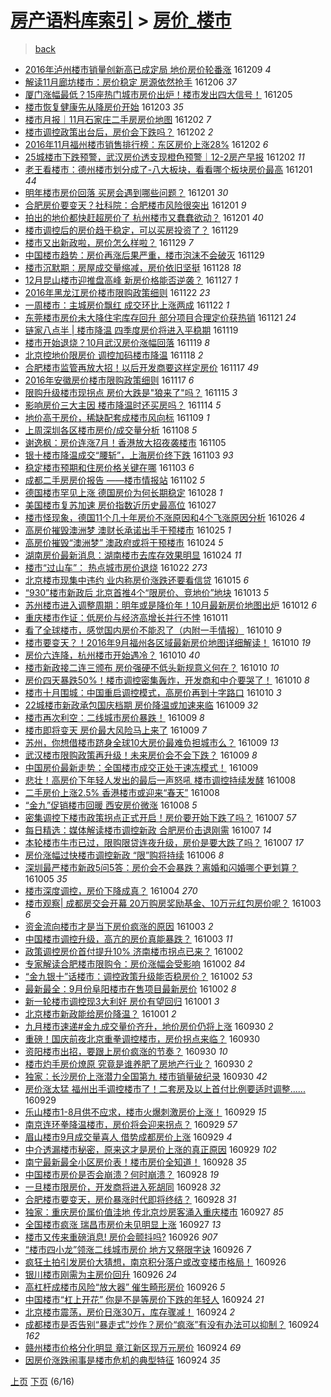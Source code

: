 [房产语料库索引](../../README.md)  > [房价_楼市](房价_楼市.md)
====
> [back](../README.md)

- [2016年泸州楼市销量创新高已成定局 地价房价轮番涨](http://jkwz.applinzi.com/ittc/6909559779881387012.html#2016%E5%B9%B4%E6%B3%B8%E5%B7%9E%E6%A5%BC%E5%B8%82%E9%94%80%E9%87%8F%E5%88%9B%E6%96%B0%E9%AB%98%E5%B7%B2%E6%88%90%E5%AE%9A%E5%B1%80+%E5%9C%B0%E4%BB%B7%E6%88%BF%E4%BB%B7%E8%BD%AE%E7%95%AA%E6%B6%A8) 161209 *4* 
- [解读11月廊坊楼市：房价稳定 房源依然抢手](http://jkwz.applinzi.com/ittc/6908462999303357444.html#%E8%A7%A3%E8%AF%BB11%E6%9C%88%E5%BB%8A%E5%9D%8A%E6%A5%BC%E5%B8%82%EF%BC%9A%E6%88%BF%E4%BB%B7%E7%A8%B3%E5%AE%9A+%E6%88%BF%E6%BA%90%E4%BE%9D%E7%84%B6%E6%8A%A2%E6%89%8B) 161206 *37* 
- [厦门涨幅最低？15座热门城市房价出炉！楼市发出四大信号！](http://jkwz.applinzi.com/ittc/6908062254846444549.html#%E5%8E%A6%E9%97%A8%E6%B6%A8%E5%B9%85%E6%9C%80%E4%BD%8E%EF%BC%9F15%E5%BA%A7%E7%83%AD%E9%97%A8%E5%9F%8E%E5%B8%82%E6%88%BF%E4%BB%B7%E5%87%BA%E7%82%89%EF%BC%81%E6%A5%BC%E5%B8%82%E5%8F%91%E5%87%BA%E5%9B%9B%E5%A4%A7%E4%BF%A1%E5%8F%B7%EF%BC%81) 161205  
- [楼市恢复健康先从降房价开始](http://jkwz.applinzi.com/ittc/6907384370733515781.html#%E6%A5%BC%E5%B8%82%E6%81%A2%E5%A4%8D%E5%81%A5%E5%BA%B7%E5%85%88%E4%BB%8E%E9%99%8D%E6%88%BF%E4%BB%B7%E5%BC%80%E5%A7%8B) 161203 *35* 
- [楼市月报｜11月石家庄二手房房价地图](http://jkwz.applinzi.com/ittc/6907083277860340740.html#%E6%A5%BC%E5%B8%82%E6%9C%88%E6%8A%A5%EF%BD%9C11%E6%9C%88%E7%9F%B3%E5%AE%B6%E5%BA%84%E4%BA%8C%E6%89%8B%E6%88%BF%E6%88%BF%E4%BB%B7%E5%9C%B0%E5%9B%BE) 161202 *7* 
- [楼市调控政策出台后，房价会下跌吗？](http://jkwz.applinzi.com/ittc/6907031462313722884.html#%E6%A5%BC%E5%B8%82%E8%B0%83%E6%8E%A7%E6%94%BF%E7%AD%96%E5%87%BA%E5%8F%B0%E5%90%8E%EF%BC%8C%E6%88%BF%E4%BB%B7%E4%BC%9A%E4%B8%8B%E8%B7%8C%E5%90%97%EF%BC%9F) 161202 *2* 
- [2016年11月福州楼市销售排行榜：东区房价上涨28%](http://jkwz.applinzi.com/ittc/6906975471907898372.html#2016%E5%B9%B411%E6%9C%88%E7%A6%8F%E5%B7%9E%E6%A5%BC%E5%B8%82%E9%94%80%E5%94%AE%E6%8E%92%E8%A1%8C%E6%A6%9C%EF%BC%9A%E4%B8%9C%E5%8C%BA%E6%88%BF%E4%BB%B7%E4%B8%8A%E6%B6%A828%25) 161202 *6* 
- [25城楼市下跌预警，武汉房价透支现橙色预警｜12-2房产早报](http://jkwz.applinzi.com/ittc/6906952028906849284.html#25%E5%9F%8E%E6%A5%BC%E5%B8%82%E4%B8%8B%E8%B7%8C%E9%A2%84%E8%AD%A6%EF%BC%8C%E6%AD%A6%E6%B1%89%E6%88%BF%E4%BB%B7%E9%80%8F%E6%94%AF%E7%8E%B0%E6%A9%99%E8%89%B2%E9%A2%84%E8%AD%A6%EF%BD%9C12-2%E6%88%BF%E4%BA%A7%E6%97%A9%E6%8A%A5) 161202 *11* 
- [老王看楼市：德州楼市划分成了-八大板块，看看哪个板块房价最高](http://jkwz.applinzi.com/ittc/6906779424334021637.html#%E8%80%81%E7%8E%8B%E7%9C%8B%E6%A5%BC%E5%B8%82%EF%BC%9A%E5%BE%B7%E5%B7%9E%E6%A5%BC%E5%B8%82%E5%88%92%E5%88%86%E6%88%90%E4%BA%86-%E5%85%AB%E5%A4%A7%E6%9D%BF%E5%9D%97%EF%BC%8C%E7%9C%8B%E7%9C%8B%E5%93%AA%E4%B8%AA%E6%9D%BF%E5%9D%97%E6%88%BF%E4%BB%B7%E6%9C%80%E9%AB%98) 161201 *44* 
- [明年楼市房价回落 买房会遇到哪些问题？](http://jkwz.applinzi.com/ittc/6906706117156930565.html#%E6%98%8E%E5%B9%B4%E6%A5%BC%E5%B8%82%E6%88%BF%E4%BB%B7%E5%9B%9E%E8%90%BD+%E4%B9%B0%E6%88%BF%E4%BC%9A%E9%81%87%E5%88%B0%E5%93%AA%E4%BA%9B%E9%97%AE%E9%A2%98%EF%BC%9F) 161201 *30* 
- [合肥房价要变天？社科院：合肥楼市风险很突出](http://jkwz.applinzi.com/ittc/6906617406935270404.html#%E5%90%88%E8%82%A5%E6%88%BF%E4%BB%B7%E8%A6%81%E5%8F%98%E5%A4%A9%EF%BC%9F%E7%A4%BE%E7%A7%91%E9%99%A2%EF%BC%9A%E5%90%88%E8%82%A5%E6%A5%BC%E5%B8%82%E9%A3%8E%E9%99%A9%E5%BE%88%E7%AA%81%E5%87%BA) 161201 *9* 
- [拍出的地价都快赶超房价了 杭州楼市又蠢蠢欲动？](http://jkwz.applinzi.com/ittc/6906578087260455940.html#%E6%8B%8D%E5%87%BA%E7%9A%84%E5%9C%B0%E4%BB%B7%E9%83%BD%E5%BF%AB%E8%B5%B6%E8%B6%85%E6%88%BF%E4%BB%B7%E4%BA%86+%E6%9D%AD%E5%B7%9E%E6%A5%BC%E5%B8%82%E5%8F%88%E8%A0%A2%E8%A0%A2%E6%AC%B2%E5%8A%A8%EF%BC%9F) 161201 *40* 
- [楼市调控后的房价趋于稳定，可以买房投资了？](http://jkwz.applinzi.com/ittc/6906038248542831620.html#%E6%A5%BC%E5%B8%82%E8%B0%83%E6%8E%A7%E5%90%8E%E7%9A%84%E6%88%BF%E4%BB%B7%E8%B6%8B%E4%BA%8E%E7%A8%B3%E5%AE%9A%EF%BC%8C%E5%8F%AF%E4%BB%A5%E4%B9%B0%E6%88%BF%E6%8A%95%E8%B5%84%E4%BA%86%EF%BC%9F) 161129  
- [楼市又出新政啦，房价怎么样啦？](http://jkwz.applinzi.com/ittc/6905978403139617796.html#%E6%A5%BC%E5%B8%82%E5%8F%88%E5%87%BA%E6%96%B0%E6%94%BF%E5%95%A6%EF%BC%8C%E6%88%BF%E4%BB%B7%E6%80%8E%E4%B9%88%E6%A0%B7%E5%95%A6%EF%BC%9F) 161129 *7* 
- [中国楼市趋势：房价再涨后果严重，楼市泡沫不会破灭](http://jkwz.applinzi.com/ittc/6905843589837227013.html#%E4%B8%AD%E5%9B%BD%E6%A5%BC%E5%B8%82%E8%B6%8B%E5%8A%BF%EF%BC%9A%E6%88%BF%E4%BB%B7%E5%86%8D%E6%B6%A8%E5%90%8E%E6%9E%9C%E4%B8%A5%E9%87%8D%EF%BC%8C%E6%A5%BC%E5%B8%82%E6%B3%A1%E6%B2%AB%E4%B8%8D%E4%BC%9A%E7%A0%B4%E7%81%AD) 161129  
- [楼市沉默期：房屋成交量缩减，房价依旧坚挺](http://jkwz.applinzi.com/ittc/6905459016745878532.html#%E6%A5%BC%E5%B8%82%E6%B2%89%E9%BB%98%E6%9C%9F%EF%BC%9A%E6%88%BF%E5%B1%8B%E6%88%90%E4%BA%A4%E9%87%8F%E7%BC%A9%E5%87%8F%EF%BC%8C%E6%88%BF%E4%BB%B7%E4%BE%9D%E6%97%A7%E5%9D%9A%E6%8C%BA) 161128 *18* 
- [12月昆山楼市迎推盘高峰 新房价格能否逆袭？](http://jkwz.applinzi.com/ittc/6905287232742491140.html#12%E6%9C%88%E6%98%86%E5%B1%B1%E6%A5%BC%E5%B8%82%E8%BF%8E%E6%8E%A8%E7%9B%98%E9%AB%98%E5%B3%B0+%E6%96%B0%E6%88%BF%E4%BB%B7%E6%A0%BC%E8%83%BD%E5%90%A6%E9%80%86%E8%A2%AD%EF%BC%9F) 161127 *1* 
- [2016年黑龙江房价楼市限购政策细则](http://jkwz.applinzi.com/ittc/6903271389846307845.html#2016%E5%B9%B4%E9%BB%91%E9%BE%99%E6%B1%9F%E6%88%BF%E4%BB%B7%E6%A5%BC%E5%B8%82%E9%99%90%E8%B4%AD%E6%94%BF%E7%AD%96%E7%BB%86%E5%88%99) 161122 *23* 
- [一周楼市：主城房价飘红 成交环比上涨两成](http://jkwz.applinzi.com/ittc/6903264975140684805.html#%E4%B8%80%E5%91%A8%E6%A5%BC%E5%B8%82%EF%BC%9A%E4%B8%BB%E5%9F%8E%E6%88%BF%E4%BB%B7%E9%A3%98%E7%BA%A2+%E6%88%90%E4%BA%A4%E7%8E%AF%E6%AF%94%E4%B8%8A%E6%B6%A8%E4%B8%A4%E6%88%90) 161122 *1* 
- [东莞楼市房价未大降住宅库存回升 部分项目合理定价获热销](http://jkwz.applinzi.com/ittc/6902973420681036805.html#%E4%B8%9C%E8%8E%9E%E6%A5%BC%E5%B8%82%E6%88%BF%E4%BB%B7%E6%9C%AA%E5%A4%A7%E9%99%8D%E4%BD%8F%E5%AE%85%E5%BA%93%E5%AD%98%E5%9B%9E%E5%8D%87+%E9%83%A8%E5%88%86%E9%A1%B9%E7%9B%AE%E5%90%88%E7%90%86%E5%AE%9A%E4%BB%B7%E8%8E%B7%E7%83%AD%E9%94%80) 161121 *24* 
- [链家八点半 | 楼市降温 四季度房价将进入平稳期](http://jkwz.applinzi.com/ittc/6902148165251105797.html#%E9%93%BE%E5%AE%B6%E5%85%AB%E7%82%B9%E5%8D%8A+%7C+%E6%A5%BC%E5%B8%82%E9%99%8D%E6%B8%A9+%E5%9B%9B%E5%AD%A3%E5%BA%A6%E6%88%BF%E4%BB%B7%E5%B0%86%E8%BF%9B%E5%85%A5%E5%B9%B3%E7%A8%B3%E6%9C%9F) 161119  
- [楼市开始退烧？10月武汉房价涨幅回落](http://jkwz.applinzi.com/ittc/6902127770099778564.html#%E6%A5%BC%E5%B8%82%E5%BC%80%E5%A7%8B%E9%80%80%E7%83%A7%EF%BC%9F10%E6%9C%88%E6%AD%A6%E6%B1%89%E6%88%BF%E4%BB%B7%E6%B6%A8%E5%B9%85%E5%9B%9E%E8%90%BD) 161119 *8* 
- [北京控地价限房价 调控加码楼市降温](http://jkwz.applinzi.com/ittc/6901766479669625861.html#%E5%8C%97%E4%BA%AC%E6%8E%A7%E5%9C%B0%E4%BB%B7%E9%99%90%E6%88%BF%E4%BB%B7+%E8%B0%83%E6%8E%A7%E5%8A%A0%E7%A0%81%E6%A5%BC%E5%B8%82%E9%99%8D%E6%B8%A9) 161118 *2* 
- [合肥楼市监管再放大招！以后开发商要这样定房价](http://jkwz.applinzi.com/ittc/6901456602489422852.html#%E5%90%88%E8%82%A5%E6%A5%BC%E5%B8%82%E7%9B%91%E7%AE%A1%E5%86%8D%E6%94%BE%E5%A4%A7%E6%8B%9B%EF%BC%81%E4%BB%A5%E5%90%8E%E5%BC%80%E5%8F%91%E5%95%86%E8%A6%81%E8%BF%99%E6%A0%B7%E5%AE%9A%E6%88%BF%E4%BB%B7) 161117 *49* 
- [2016年安徽房价楼市限购政策细则](http://jkwz.applinzi.com/ittc/6901395016127087620.html#2016%E5%B9%B4%E5%AE%89%E5%BE%BD%E6%88%BF%E4%BB%B7%E6%A5%BC%E5%B8%82%E9%99%90%E8%B4%AD%E6%94%BF%E7%AD%96%E7%BB%86%E5%88%99) 161117 *6* 
- [限购升级楼市现拐点 房价大跌是&quot;狼来了&quot;吗？](http://jkwz.applinzi.com/ittc/6900697750152152068.html#%E9%99%90%E8%B4%AD%E5%8D%87%E7%BA%A7%E6%A5%BC%E5%B8%82%E7%8E%B0%E6%8B%90%E7%82%B9+%E6%88%BF%E4%BB%B7%E5%A4%A7%E8%B7%8C%E6%98%AF%26quot%3B%E7%8B%BC%E6%9D%A5%E4%BA%86%26quot%3B%E5%90%97%EF%BC%9F) 161115 *3* 
- [影响房价三大主因  楼市降温时还买房吗？](http://jkwz.applinzi.com/ittc/6900399274595976196.html#%E5%BD%B1%E5%93%8D%E6%88%BF%E4%BB%B7%E4%B8%89%E5%A4%A7%E4%B8%BB%E5%9B%A0++%E6%A5%BC%E5%B8%82%E9%99%8D%E6%B8%A9%E6%97%B6%E8%BF%98%E4%B9%B0%E6%88%BF%E5%90%97%EF%BC%9F) 161114 *5* 
- [地价高于房价，稀缺配套成楼市风向标](http://jkwz.applinzi.com/ittc/6898537476628415493.html#%E5%9C%B0%E4%BB%B7%E9%AB%98%E4%BA%8E%E6%88%BF%E4%BB%B7%EF%BC%8C%E7%A8%80%E7%BC%BA%E9%85%8D%E5%A5%97%E6%88%90%E6%A5%BC%E5%B8%82%E9%A3%8E%E5%90%91%E6%A0%87) 161109 *1* 
- [上周深圳各区楼市房价/成交量分析](http://jkwz.applinzi.com/ittc/6898139843371992068.html#%E4%B8%8A%E5%91%A8%E6%B7%B1%E5%9C%B3%E5%90%84%E5%8C%BA%E6%A5%BC%E5%B8%82%E6%88%BF%E4%BB%B7%2F%E6%88%90%E4%BA%A4%E9%87%8F%E5%88%86%E6%9E%90) 161108 *5* 
- [谢逸枫：房价连涨7月！香港放大招夜袭楼市](http://jkwz.applinzi.com/ittc/6896890653828449284.html#%E8%B0%A2%E9%80%B8%E6%9E%AB%EF%BC%9A%E6%88%BF%E4%BB%B7%E8%BF%9E%E6%B6%A87%E6%9C%88%EF%BC%81%E9%A6%99%E6%B8%AF%E6%94%BE%E5%A4%A7%E6%8B%9B%E5%A4%9C%E8%A2%AD%E6%A5%BC%E5%B8%82) 161105  
- [银十楼市降温成交“腰斩”，上海房价终下跌](http://jkwz.applinzi.com/ittc/6896291385598018565.html#%E9%93%B6%E5%8D%81%E6%A5%BC%E5%B8%82%E9%99%8D%E6%B8%A9%E6%88%90%E4%BA%A4%E2%80%9C%E8%85%B0%E6%96%A9%E2%80%9D%EF%BC%8C%E4%B8%8A%E6%B5%B7%E6%88%BF%E4%BB%B7%E7%BB%88%E4%B8%8B%E8%B7%8C) 161103 *93* 
- [稳定楼市预期和住房价格关键在哪](http://jkwz.applinzi.com/ittc/6896216793130992644.html#%E7%A8%B3%E5%AE%9A%E6%A5%BC%E5%B8%82%E9%A2%84%E6%9C%9F%E5%92%8C%E4%BD%8F%E6%88%BF%E4%BB%B7%E6%A0%BC%E5%85%B3%E9%94%AE%E5%9C%A8%E5%93%AA) 161103 *6* 
- [成都二手房房价报告 ——楼市情报站](http://jkwz.applinzi.com/ittc/6896039858052531205.html#%E6%88%90%E9%83%BD%E4%BA%8C%E6%89%8B%E6%88%BF%E6%88%BF%E4%BB%B7%E6%8A%A5%E5%91%8A+%E2%80%94%E2%80%94%E6%A5%BC%E5%B8%82%E6%83%85%E6%8A%A5%E7%AB%99) 161102 *5* 
- [德国楼市罕见上涨 德国房价为何长期稳定](http://jkwz.applinzi.com/ittc/6893985869861487620.html#%E5%BE%B7%E5%9B%BD%E6%A5%BC%E5%B8%82%E7%BD%95%E8%A7%81%E4%B8%8A%E6%B6%A8+%E5%BE%B7%E5%9B%BD%E6%88%BF%E4%BB%B7%E4%B8%BA%E4%BD%95%E9%95%BF%E6%9C%9F%E7%A8%B3%E5%AE%9A) 161028 *1* 
- [美国楼市复苏加速 房价指数近历史最高位](http://jkwz.applinzi.com/ittc/6893401622847161349.html#%E7%BE%8E%E5%9B%BD%E6%A5%BC%E5%B8%82%E5%A4%8D%E8%8B%8F%E5%8A%A0%E9%80%9F+%E6%88%BF%E4%BB%B7%E6%8C%87%E6%95%B0%E8%BF%91%E5%8E%86%E5%8F%B2%E6%9C%80%E9%AB%98%E4%BD%8D) 161027  
- [楼市怪现象，德国11个几十年房价不涨原因和4个飞涨原因分析](http://jkwz.applinzi.com/ittc/6893315044309206021.html#%E6%A5%BC%E5%B8%82%E6%80%AA%E7%8E%B0%E8%B1%A1%EF%BC%8C%E5%BE%B7%E5%9B%BD11%E4%B8%AA%E5%87%A0%E5%8D%81%E5%B9%B4%E6%88%BF%E4%BB%B7%E4%B8%8D%E6%B6%A8%E5%8E%9F%E5%9B%A0%E5%92%8C4%E4%B8%AA%E9%A3%9E%E6%B6%A8%E5%8E%9F%E5%9B%A0%E5%88%86%E6%9E%90) 161026 *4* 
- [高房价摧毁澳洲梦 澳财长承诺出手干预楼市](http://jkwz.applinzi.com/ittc/6892842424602199045.html#%E9%AB%98%E6%88%BF%E4%BB%B7%E6%91%A7%E6%AF%81%E6%BE%B3%E6%B4%B2%E6%A2%A6+%E6%BE%B3%E8%B4%A2%E9%95%BF%E6%89%BF%E8%AF%BA%E5%87%BA%E6%89%8B%E5%B9%B2%E9%A2%84%E6%A5%BC%E5%B8%82) 161025 *1* 
- [高房价摧毁“澳洲梦” 澳政府或将干预楼市](http://jkwz.applinzi.com/ittc/6892565796382835716.html#%E9%AB%98%E6%88%BF%E4%BB%B7%E6%91%A7%E6%AF%81%E2%80%9C%E6%BE%B3%E6%B4%B2%E6%A2%A6%E2%80%9D+%E6%BE%B3%E6%94%BF%E5%BA%9C%E6%88%96%E5%B0%86%E5%B9%B2%E9%A2%84%E6%A5%BC%E5%B8%82) 161024 *5* 
- [湖南房价最新消息：湖南楼市去库存效果明显](http://jkwz.applinzi.com/ittc/6892513457554850820.html#%E6%B9%96%E5%8D%97%E6%88%BF%E4%BB%B7%E6%9C%80%E6%96%B0%E6%B6%88%E6%81%AF%EF%BC%9A%E6%B9%96%E5%8D%97%E6%A5%BC%E5%B8%82%E5%8E%BB%E5%BA%93%E5%AD%98%E6%95%88%E6%9E%9C%E6%98%8E%E6%98%BE) 161024 *11* 
- [楼市“过山车”： 热点城市房价退烧](http://jkwz.applinzi.com/ittc/6891801443136177157.html#%E6%A5%BC%E5%B8%82%E2%80%9C%E8%BF%87%E5%B1%B1%E8%BD%A6%E2%80%9D%EF%BC%9A+%E7%83%AD%E7%82%B9%E5%9F%8E%E5%B8%82%E6%88%BF%E4%BB%B7%E9%80%80%E7%83%A7) 161022 *273* 
- [北京楼市现集中违约 业内称房价涨跌还要看信贷](http://jkwz.applinzi.com/ittc/6889006554463863812.html#%E5%8C%97%E4%BA%AC%E6%A5%BC%E5%B8%82%E7%8E%B0%E9%9B%86%E4%B8%AD%E8%BF%9D%E7%BA%A6+%E4%B8%9A%E5%86%85%E7%A7%B0%E6%88%BF%E4%BB%B7%E6%B6%A8%E8%B7%8C%E8%BF%98%E8%A6%81%E7%9C%8B%E4%BF%A1%E8%B4%B7) 161015 *6* 
- [“930”楼市新政后 北京首推4个“限房价、竞地价”地块](http://jkwz.applinzi.com/ittc/6888561186009777156.html#%E2%80%9C930%E2%80%9D%E6%A5%BC%E5%B8%82%E6%96%B0%E6%94%BF%E5%90%8E+%E5%8C%97%E4%BA%AC%E9%A6%96%E6%8E%A84%E4%B8%AA%E2%80%9C%E9%99%90%E6%88%BF%E4%BB%B7%E3%80%81%E7%AB%9E%E5%9C%B0%E4%BB%B7%E2%80%9D%E5%9C%B0%E5%9D%97) 161013 *5* 
- [苏州楼市进入调整周期：明年或是降价年！10月最新房价地图出炉](http://jkwz.applinzi.com/ittc/6888049696236372996.html#%E8%8B%8F%E5%B7%9E%E6%A5%BC%E5%B8%82%E8%BF%9B%E5%85%A5%E8%B0%83%E6%95%B4%E5%91%A8%E6%9C%9F%EF%BC%9A%E6%98%8E%E5%B9%B4%E6%88%96%E6%98%AF%E9%99%8D%E4%BB%B7%E5%B9%B4%EF%BC%8110%E6%9C%88%E6%9C%80%E6%96%B0%E6%88%BF%E4%BB%B7%E5%9C%B0%E5%9B%BE%E5%87%BA%E7%82%89) 161012 *6* 
- [重庆楼市作证：低房价与经济高增长并行不悖](http://jkwz.applinzi.com/ittc/6887761662110598149.html#%E9%87%8D%E5%BA%86%E6%A5%BC%E5%B8%82%E4%BD%9C%E8%AF%81%EF%BC%9A%E4%BD%8E%E6%88%BF%E4%BB%B7%E4%B8%8E%E7%BB%8F%E6%B5%8E%E9%AB%98%E5%A2%9E%E9%95%BF%E5%B9%B6%E8%A1%8C%E4%B8%8D%E6%82%96) 161011  
- [看了全球楼市，感觉国内房价不能忍了（内附一手情报）](http://jkwz.applinzi.com/ittc/6887476587615749125.html#%E7%9C%8B%E4%BA%86%E5%85%A8%E7%90%83%E6%A5%BC%E5%B8%82%EF%BC%8C%E6%84%9F%E8%A7%89%E5%9B%BD%E5%86%85%E6%88%BF%E4%BB%B7%E4%B8%8D%E8%83%BD%E5%BF%8D%E4%BA%86%EF%BC%88%E5%86%85%E9%99%84%E4%B8%80%E6%89%8B%E6%83%85%E6%8A%A5%EF%BC%89) 161010 *9* 
- [楼市要变天？！2016年9月福州各区域最新房价地图详细解读！](http://jkwz.applinzi.com/ittc/6887440639750308868.html#%E6%A5%BC%E5%B8%82%E8%A6%81%E5%8F%98%E5%A4%A9%EF%BC%9F%EF%BC%812016%E5%B9%B49%E6%9C%88%E7%A6%8F%E5%B7%9E%E5%90%84%E5%8C%BA%E5%9F%9F%E6%9C%80%E6%96%B0%E6%88%BF%E4%BB%B7%E5%9C%B0%E5%9B%BE%E8%AF%A6%E7%BB%86%E8%A7%A3%E8%AF%BB%EF%BC%81) 161010 *19* 
- [房价六连降，杭州楼市开始遇冷？](http://jkwz.applinzi.com/ittc/6887412036903896069.html#%E6%88%BF%E4%BB%B7%E5%85%AD%E8%BF%9E%E9%99%8D%EF%BC%8C%E6%9D%AD%E5%B7%9E%E6%A5%BC%E5%B8%82%E5%BC%80%E5%A7%8B%E9%81%87%E5%86%B7%EF%BC%9F) 161010 *40* 
- [楼市新政接二连三颁布 房价强硬不低头新规意义何在？](http://jkwz.applinzi.com/ittc/6887358429420585989.html#%E6%A5%BC%E5%B8%82%E6%96%B0%E6%94%BF%E6%8E%A5%E4%BA%8C%E8%BF%9E%E4%B8%89%E9%A2%81%E5%B8%83+%E6%88%BF%E4%BB%B7%E5%BC%BA%E7%A1%AC%E4%B8%8D%E4%BD%8E%E5%A4%B4%E6%96%B0%E8%A7%84%E6%84%8F%E4%B9%89%E4%BD%95%E5%9C%A8%EF%BC%9F) 161010 *10* 
- [房价四天暴跌50%！楼市调控密集轰炸，开发商和中介要哭了！](http://jkwz.applinzi.com/ittc/6887302911486329860.html#%E6%88%BF%E4%BB%B7%E5%9B%9B%E5%A4%A9%E6%9A%B4%E8%B7%8C50%25%EF%BC%81%E6%A5%BC%E5%B8%82%E8%B0%83%E6%8E%A7%E5%AF%86%E9%9B%86%E8%BD%B0%E7%82%B8%EF%BC%8C%E5%BC%80%E5%8F%91%E5%95%86%E5%92%8C%E4%B8%AD%E4%BB%8B%E8%A6%81%E5%93%AD%E4%BA%86%EF%BC%81) 161010 *8* 
- [楼市十月围城：中国重启调控模式，高房价再到十字路口](http://jkwz.applinzi.com/ittc/6887267377317676036.html#%E6%A5%BC%E5%B8%82%E5%8D%81%E6%9C%88%E5%9B%B4%E5%9F%8E%EF%BC%9A%E4%B8%AD%E5%9B%BD%E9%87%8D%E5%90%AF%E8%B0%83%E6%8E%A7%E6%A8%A1%E5%BC%8F%EF%BC%8C%E9%AB%98%E6%88%BF%E4%BB%B7%E5%86%8D%E5%88%B0%E5%8D%81%E5%AD%97%E8%B7%AF%E5%8F%A3) 161010 *3* 
- [22城楼市新政承包国庆档期 房价降温或加速来临](http://jkwz.applinzi.com/ittc/6887082321118757893.html#22%E5%9F%8E%E6%A5%BC%E5%B8%82%E6%96%B0%E6%94%BF%E6%89%BF%E5%8C%85%E5%9B%BD%E5%BA%86%E6%A1%A3%E6%9C%9F+%E6%88%BF%E4%BB%B7%E9%99%8D%E6%B8%A9%E6%88%96%E5%8A%A0%E9%80%9F%E6%9D%A5%E4%B8%B4) 161009 *32* 
- [楼市再次利空：二线城市房价暴跌！](http://jkwz.applinzi.com/ittc/6887028245907637253.html#%E6%A5%BC%E5%B8%82%E5%86%8D%E6%AC%A1%E5%88%A9%E7%A9%BA%EF%BC%9A%E4%BA%8C%E7%BA%BF%E5%9F%8E%E5%B8%82%E6%88%BF%E4%BB%B7%E6%9A%B4%E8%B7%8C%EF%BC%81) 161009 *8* 
- [楼市即将变天  房价最大风险马上来了](http://jkwz.applinzi.com/ittc/6886958765663847429.html#%E6%A5%BC%E5%B8%82%E5%8D%B3%E5%B0%86%E5%8F%98%E5%A4%A9++%E6%88%BF%E4%BB%B7%E6%9C%80%E5%A4%A7%E9%A3%8E%E9%99%A9%E9%A9%AC%E4%B8%8A%E6%9D%A5%E4%BA%86) 161009 *7* 
- [苏州，你想借楼市跻身全球10大房价最难负担城市么？](http://jkwz.applinzi.com/ittc/6886563667239240708.html#%E8%8B%8F%E5%B7%9E%EF%BC%8C%E4%BD%A0%E6%83%B3%E5%80%9F%E6%A5%BC%E5%B8%82%E8%B7%BB%E8%BA%AB%E5%85%A8%E7%90%8310%E5%A4%A7%E6%88%BF%E4%BB%B7%E6%9C%80%E9%9A%BE%E8%B4%9F%E6%8B%85%E5%9F%8E%E5%B8%82%E4%B9%88%EF%BC%9F) 161009 *13* 
- [武汉楼市限购政策再升级！未来房价会不会下跌？](http://jkwz.applinzi.com/ittc/6886895900835709956.html#%E6%AD%A6%E6%B1%89%E6%A5%BC%E5%B8%82%E9%99%90%E8%B4%AD%E6%94%BF%E7%AD%96%E5%86%8D%E5%8D%87%E7%BA%A7%EF%BC%81%E6%9C%AA%E6%9D%A5%E6%88%BF%E4%BB%B7%E4%BC%9A%E4%B8%8D%E4%BC%9A%E4%B8%8B%E8%B7%8C%EF%BC%9F) 161009 *8* 
- [中国房价最新走势：全国楼市成交正处于速冻模式！](http://jkwz.applinzi.com/ittc/6886776656194176005.html#%E4%B8%AD%E5%9B%BD%E6%88%BF%E4%BB%B7%E6%9C%80%E6%96%B0%E8%B5%B0%E5%8A%BF%EF%BC%9A%E5%85%A8%E5%9B%BD%E6%A5%BC%E5%B8%82%E6%88%90%E4%BA%A4%E6%AD%A3%E5%A4%84%E4%BA%8E%E9%80%9F%E5%86%BB%E6%A8%A1%E5%BC%8F%EF%BC%81) 161009  
- [悲壮！高房价下年轻人发出的最后一声怒吼 楼市调控持续发酵](http://jkwz.applinzi.com/ittc/6886695925061256197.html#%E6%82%B2%E5%A3%AE%EF%BC%81%E9%AB%98%E6%88%BF%E4%BB%B7%E4%B8%8B%E5%B9%B4%E8%BD%BB%E4%BA%BA%E5%8F%91%E5%87%BA%E7%9A%84%E6%9C%80%E5%90%8E%E4%B8%80%E5%A3%B0%E6%80%92%E5%90%BC+%E6%A5%BC%E5%B8%82%E8%B0%83%E6%8E%A7%E6%8C%81%E7%BB%AD%E5%8F%91%E9%85%B5) 161008  
- [二手房价上涨2.5% 香港楼市或迎来“春天”](http://jkwz.applinzi.com/ittc/6886617158427083780.html#%E4%BA%8C%E6%89%8B%E6%88%BF%E4%BB%B7%E4%B8%8A%E6%B6%A82.5%25+%E9%A6%99%E6%B8%AF%E6%A5%BC%E5%B8%82%E6%88%96%E8%BF%8E%E6%9D%A5%E2%80%9C%E6%98%A5%E5%A4%A9%E2%80%9D) 161008  
- [“金九”促销楼市回暖 西安房价微涨](http://jkwz.applinzi.com/ittc/6886505253498782725.html#%E2%80%9C%E9%87%91%E4%B9%9D%E2%80%9D%E4%BF%83%E9%94%80%E6%A5%BC%E5%B8%82%E5%9B%9E%E6%9A%96+%E8%A5%BF%E5%AE%89%E6%88%BF%E4%BB%B7%E5%BE%AE%E6%B6%A8) 161008 *5* 
- [密集调控下楼市政策拐点正式开启！房价要开始下跌了吗？](http://jkwz.applinzi.com/ittc/6886279233562739717.html#%E5%AF%86%E9%9B%86%E8%B0%83%E6%8E%A7%E4%B8%8B%E6%A5%BC%E5%B8%82%E6%94%BF%E7%AD%96%E6%8B%90%E7%82%B9%E6%AD%A3%E5%BC%8F%E5%BC%80%E5%90%AF%EF%BC%81%E6%88%BF%E4%BB%B7%E8%A6%81%E5%BC%80%E5%A7%8B%E4%B8%8B%E8%B7%8C%E4%BA%86%E5%90%97%EF%BC%9F) 161007 *57* 
- [每日精选：媒体解读楼市调控新政 合肥房价击退刚需](http://jkwz.applinzi.com/ittc/6886188644259333125.html#%E6%AF%8F%E6%97%A5%E7%B2%BE%E9%80%89%EF%BC%9A%E5%AA%92%E4%BD%93%E8%A7%A3%E8%AF%BB%E6%A5%BC%E5%B8%82%E8%B0%83%E6%8E%A7%E6%96%B0%E6%94%BF+%E5%90%88%E8%82%A5%E6%88%BF%E4%BB%B7%E5%87%BB%E9%80%80%E5%88%9A%E9%9C%80) 161007 *14* 
- [本轮楼市牛市已过，限购限贷连夜升级，房价是要大跌了吗？](http://jkwz.applinzi.com/ittc/6886187392951649284.html#%E6%9C%AC%E8%BD%AE%E6%A5%BC%E5%B8%82%E7%89%9B%E5%B8%82%E5%B7%B2%E8%BF%87%EF%BC%8C%E9%99%90%E8%B4%AD%E9%99%90%E8%B4%B7%E8%BF%9E%E5%A4%9C%E5%8D%87%E7%BA%A7%EF%BC%8C%E6%88%BF%E4%BB%B7%E6%98%AF%E8%A6%81%E5%A4%A7%E8%B7%8C%E4%BA%86%E5%90%97%EF%BC%9F) 161007 *17* 
- [房价涨幅过快楼市调控新政     “限”购将持续](http://jkwz.applinzi.com/ittc/6885937777979425796.html#%E6%88%BF%E4%BB%B7%E6%B6%A8%E5%B9%85%E8%BF%87%E5%BF%AB%E6%A5%BC%E5%B8%82%E8%B0%83%E6%8E%A7%E6%96%B0%E6%94%BF+++++%E2%80%9C%E9%99%90%E2%80%9D%E8%B4%AD%E5%B0%86%E6%8C%81%E7%BB%AD) 161006 *8* 
- [深圳最严楼市新政5问5答：房价会不会暴跌？离婚和闪婚哪个更划算？](http://jkwz.applinzi.com/ittc/6885614686640276485.html#%E6%B7%B1%E5%9C%B3%E6%9C%80%E4%B8%A5%E6%A5%BC%E5%B8%82%E6%96%B0%E6%94%BF5%E9%97%AE5%E7%AD%94%EF%BC%9A%E6%88%BF%E4%BB%B7%E4%BC%9A%E4%B8%8D%E4%BC%9A%E6%9A%B4%E8%B7%8C%EF%BC%9F%E7%A6%BB%E5%A9%9A%E5%92%8C%E9%97%AA%E5%A9%9A%E5%93%AA%E4%B8%AA%E6%9B%B4%E5%88%92%E7%AE%97%EF%BC%9F) 161005 *35* 
- [楼市深度调控，房价下降成真？](http://jkwz.applinzi.com/ittc/6885084765027304452.html#%E6%A5%BC%E5%B8%82%E6%B7%B1%E5%BA%A6%E8%B0%83%E6%8E%A7%EF%BC%8C%E6%88%BF%E4%BB%B7%E4%B8%8B%E9%99%8D%E6%88%90%E7%9C%9F%EF%BC%9F) 161004 *270* 
- [楼市观察| 成都房交会开幕 20万购房奖励基金、10万元红包房价呢？](http://jkwz.applinzi.com/ittc/6884868285996205061.html#%E6%A5%BC%E5%B8%82%E8%A7%82%E5%AF%9F%7C+%E6%88%90%E9%83%BD%E6%88%BF%E4%BA%A4%E4%BC%9A%E5%BC%80%E5%B9%95+20%E4%B8%87%E8%B4%AD%E6%88%BF%E5%A5%96%E5%8A%B1%E5%9F%BA%E9%87%91%E3%80%8110%E4%B8%87%E5%85%83%E7%BA%A2%E5%8C%85%E6%88%BF%E4%BB%B7%E5%91%A2%EF%BC%9F) 161003 *6* 
- [资金流向楼市才是当下房价疯涨的原因](http://jkwz.applinzi.com/ittc/6884715629457703940.html#%E8%B5%84%E9%87%91%E6%B5%81%E5%90%91%E6%A5%BC%E5%B8%82%E6%89%8D%E6%98%AF%E5%BD%93%E4%B8%8B%E6%88%BF%E4%BB%B7%E7%96%AF%E6%B6%A8%E7%9A%84%E5%8E%9F%E5%9B%A0) 161003 *2* 
- [中国楼市调控升级，高亢的房价真能暴跌？](http://jkwz.applinzi.com/ittc/6884685331466552324.html#%E4%B8%AD%E5%9B%BD%E6%A5%BC%E5%B8%82%E8%B0%83%E6%8E%A7%E5%8D%87%E7%BA%A7%EF%BC%8C%E9%AB%98%E4%BA%A2%E7%9A%84%E6%88%BF%E4%BB%B7%E7%9C%9F%E8%83%BD%E6%9A%B4%E8%B7%8C%EF%BC%9F) 161003 *11* 
- [政策调控房价首付提升10% 济南楼市拐点已来？](http://jkwz.applinzi.com/ittc/6884541618081760261.html#%E6%94%BF%E7%AD%96%E8%B0%83%E6%8E%A7%E6%88%BF%E4%BB%B7%E9%A6%96%E4%BB%98%E6%8F%90%E5%8D%8710%25+%E6%B5%8E%E5%8D%97%E6%A5%BC%E5%B8%82%E6%8B%90%E7%82%B9%E5%B7%B2%E6%9D%A5%EF%BC%9F) 161002  
- [专家解读合肥楼市限购令：房价涨幅会受影响](http://jkwz.applinzi.com/ittc/6884530468027892740.html#%E4%B8%93%E5%AE%B6%E8%A7%A3%E8%AF%BB%E5%90%88%E8%82%A5%E6%A5%BC%E5%B8%82%E9%99%90%E8%B4%AD%E4%BB%A4%EF%BC%9A%E6%88%BF%E4%BB%B7%E6%B6%A8%E5%B9%85%E4%BC%9A%E5%8F%97%E5%BD%B1%E5%93%8D) 161002 *84* 
- [“金九银十”话楼市：调控政策升级能否稳房价？](http://jkwz.applinzi.com/ittc/6884374017225524228.html#%E2%80%9C%E9%87%91%E4%B9%9D%E9%93%B6%E5%8D%81%E2%80%9D%E8%AF%9D%E6%A5%BC%E5%B8%82%EF%BC%9A%E8%B0%83%E6%8E%A7%E6%94%BF%E7%AD%96%E5%8D%87%E7%BA%A7%E8%83%BD%E5%90%A6%E7%A8%B3%E6%88%BF%E4%BB%B7%EF%BC%9F) 161002 *53* 
- [最新最全：9月份阜阳楼市在售项目最新房价](http://jkwz.applinzi.com/ittc/6884335920991437829.html#%E6%9C%80%E6%96%B0%E6%9C%80%E5%85%A8%EF%BC%9A9%E6%9C%88%E4%BB%BD%E9%98%9C%E9%98%B3%E6%A5%BC%E5%B8%82%E5%9C%A8%E5%94%AE%E9%A1%B9%E7%9B%AE%E6%9C%80%E6%96%B0%E6%88%BF%E4%BB%B7) 161002 *8* 
- [新一轮楼市调控现3大利好 房价有望回归](http://jkwz.applinzi.com/ittc/6884042142304961541.html#%E6%96%B0%E4%B8%80%E8%BD%AE%E6%A5%BC%E5%B8%82%E8%B0%83%E6%8E%A7%E7%8E%B03%E5%A4%A7%E5%88%A9%E5%A5%BD+%E6%88%BF%E4%BB%B7%E6%9C%89%E6%9C%9B%E5%9B%9E%E5%BD%92) 161001 *3* 
- [北京楼市新政能给房价降温？](http://jkwz.applinzi.com/ittc/6883974693689754628.html#%E5%8C%97%E4%BA%AC%E6%A5%BC%E5%B8%82%E6%96%B0%E6%94%BF%E8%83%BD%E7%BB%99%E6%88%BF%E4%BB%B7%E9%99%8D%E6%B8%A9%EF%BC%9F) 161001 *2* 
- [九月楼市速递#金九成交量价齐升，地价房价仍将上涨](http://jkwz.applinzi.com/ittc/6883777909629649924.html#%E4%B9%9D%E6%9C%88%E6%A5%BC%E5%B8%82%E9%80%9F%E9%80%92%23%E9%87%91%E4%B9%9D%E6%88%90%E4%BA%A4%E9%87%8F%E4%BB%B7%E9%BD%90%E5%8D%87%EF%BC%8C%E5%9C%B0%E4%BB%B7%E6%88%BF%E4%BB%B7%E4%BB%8D%E5%B0%86%E4%B8%8A%E6%B6%A8) 160930 *2* 
- [重磅！国庆前夜北京重拳调控楼市，房价拐点来临？](http://jkwz.applinzi.com/ittc/6883765676489049092.html#%E9%87%8D%E7%A3%85%EF%BC%81%E5%9B%BD%E5%BA%86%E5%89%8D%E5%A4%9C%E5%8C%97%E4%BA%AC%E9%87%8D%E6%8B%B3%E8%B0%83%E6%8E%A7%E6%A5%BC%E5%B8%82%EF%BC%8C%E6%88%BF%E4%BB%B7%E6%8B%90%E7%82%B9%E6%9D%A5%E4%B8%B4%EF%BC%9F) 160930  
- [资阳楼市出招，要跟上房价疯涨的节奏？](http://jkwz.applinzi.com/ittc/6883713497057199108.html#%E8%B5%84%E9%98%B3%E6%A5%BC%E5%B8%82%E5%87%BA%E6%8B%9B%EF%BC%8C%E8%A6%81%E8%B7%9F%E4%B8%8A%E6%88%BF%E4%BB%B7%E7%96%AF%E6%B6%A8%E7%9A%84%E8%8A%82%E5%A5%8F%EF%BC%9F) 160930 *10* 
- [楼市灼手房价燎原 究竟是谁养肥了房地产行业？](http://jkwz.applinzi.com/ittc/6883686136295195653.html#%E6%A5%BC%E5%B8%82%E7%81%BC%E6%89%8B%E6%88%BF%E4%BB%B7%E7%87%8E%E5%8E%9F+%E7%A9%B6%E7%AB%9F%E6%98%AF%E8%B0%81%E5%85%BB%E8%82%A5%E4%BA%86%E6%88%BF%E5%9C%B0%E4%BA%A7%E8%A1%8C%E4%B8%9A%EF%BC%9F) 160930 *2* 
- [独家：长沙房价上涨潜力全国第九 楼市销量破纪录](http://jkwz.applinzi.com/ittc/6883616793565856773.html#%E7%8B%AC%E5%AE%B6%EF%BC%9A%E9%95%BF%E6%B2%99%E6%88%BF%E4%BB%B7%E4%B8%8A%E6%B6%A8%E6%BD%9C%E5%8A%9B%E5%85%A8%E5%9B%BD%E7%AC%AC%E4%B9%9D+%E6%A5%BC%E5%B8%82%E9%94%80%E9%87%8F%E7%A0%B4%E7%BA%AA%E5%BD%95) 160930 *42* 
- [房价涨太猛 福州出手调控楼市了！二套房及以上首付比例要适时调整......](http://jkwz.applinzi.com/ittc/6883322965600502789.html#%E6%88%BF%E4%BB%B7%E6%B6%A8%E5%A4%AA%E7%8C%9B+%E7%A6%8F%E5%B7%9E%E5%87%BA%E6%89%8B%E8%B0%83%E6%8E%A7%E6%A5%BC%E5%B8%82%E4%BA%86%EF%BC%81%E4%BA%8C%E5%A5%97%E6%88%BF%E5%8F%8A%E4%BB%A5%E4%B8%8A%E9%A6%96%E4%BB%98%E6%AF%94%E4%BE%8B%E8%A6%81%E9%80%82%E6%97%B6%E8%B0%83%E6%95%B4......) 160929  
- [乐山楼市1-8月供不应求，楼市火爆刺激房价上涨！](http://jkwz.applinzi.com/ittc/6883319010669626372.html#%E4%B9%90%E5%B1%B1%E6%A5%BC%E5%B8%821-8%E6%9C%88%E4%BE%9B%E4%B8%8D%E5%BA%94%E6%B1%82%EF%BC%8C%E6%A5%BC%E5%B8%82%E7%81%AB%E7%88%86%E5%88%BA%E6%BF%80%E6%88%BF%E4%BB%B7%E4%B8%8A%E6%B6%A8%EF%BC%81) 160929 *15* 
- [南京连环拳降温楼市，房价将会迎来拐点？](http://jkwz.applinzi.com/ittc/6883235255250584581.html#%E5%8D%97%E4%BA%AC%E8%BF%9E%E7%8E%AF%E6%8B%B3%E9%99%8D%E6%B8%A9%E6%A5%BC%E5%B8%82%EF%BC%8C%E6%88%BF%E4%BB%B7%E5%B0%86%E4%BC%9A%E8%BF%8E%E6%9D%A5%E6%8B%90%E7%82%B9%EF%BC%9F) 160929 *57* 
- [眉山楼市9月成交量喜人 借势成都房价上涨](http://jkwz.applinzi.com/ittc/6883222732614927365.html#%E7%9C%89%E5%B1%B1%E6%A5%BC%E5%B8%829%E6%9C%88%E6%88%90%E4%BA%A4%E9%87%8F%E5%96%9C%E4%BA%BA+%E5%80%9F%E5%8A%BF%E6%88%90%E9%83%BD%E6%88%BF%E4%BB%B7%E4%B8%8A%E6%B6%A8) 160929 *4* 
- [中介透漏楼市秘密，原来这才是房价上涨的真正原因](http://jkwz.applinzi.com/ittc/6883218744242865157.html#%E4%B8%AD%E4%BB%8B%E9%80%8F%E6%BC%8F%E6%A5%BC%E5%B8%82%E7%A7%98%E5%AF%86%EF%BC%8C%E5%8E%9F%E6%9D%A5%E8%BF%99%E6%89%8D%E6%98%AF%E6%88%BF%E4%BB%B7%E4%B8%8A%E6%B6%A8%E7%9A%84%E7%9C%9F%E6%AD%A3%E5%8E%9F%E5%9B%A0) 160929 *102* 
- [南宁最新最全小区房价表！楼市房价全知道！](http://jkwz.applinzi.com/ittc/6882862504966882308.html#%E5%8D%97%E5%AE%81%E6%9C%80%E6%96%B0%E6%9C%80%E5%85%A8%E5%B0%8F%E5%8C%BA%E6%88%BF%E4%BB%B7%E8%A1%A8%EF%BC%81%E6%A5%BC%E5%B8%82%E6%88%BF%E4%BB%B7%E5%85%A8%E7%9F%A5%E9%81%93%EF%BC%81) 160928 *35* 
- [中国楼市房价是否会崩溃？何时崩溃？](http://jkwz.applinzi.com/ittc/6882852256227001348.html#%E4%B8%AD%E5%9B%BD%E6%A5%BC%E5%B8%82%E6%88%BF%E4%BB%B7%E6%98%AF%E5%90%A6%E4%BC%9A%E5%B4%A9%E6%BA%83%EF%BC%9F%E4%BD%95%E6%97%B6%E5%B4%A9%E6%BA%83%EF%BC%9F) 160928 *19* 
- [一旦楼市限房价，开发商将进入死胡同](http://jkwz.applinzi.com/ittc/6882680397372064773.html#%E4%B8%80%E6%97%A6%E6%A5%BC%E5%B8%82%E9%99%90%E6%88%BF%E4%BB%B7%EF%BC%8C%E5%BC%80%E5%8F%91%E5%95%86%E5%B0%86%E8%BF%9B%E5%85%A5%E6%AD%BB%E8%83%A1%E5%90%8C) 160928 *32* 
- [合肥楼市要变天，房价暴涨时代即将终结？](http://jkwz.applinzi.com/ittc/6882653901471351813.html#%E5%90%88%E8%82%A5%E6%A5%BC%E5%B8%82%E8%A6%81%E5%8F%98%E5%A4%A9%EF%BC%8C%E6%88%BF%E4%BB%B7%E6%9A%B4%E6%B6%A8%E6%97%B6%E4%BB%A3%E5%8D%B3%E5%B0%86%E7%BB%88%E7%BB%93%EF%BC%9F) 160928 *31* 
- [独家：重庆房价属价值洼地 传北京炒房客涌入重庆楼市](http://jkwz.applinzi.com/ittc/6882529186832450564.html#%E7%8B%AC%E5%AE%B6%EF%BC%9A%E9%87%8D%E5%BA%86%E6%88%BF%E4%BB%B7%E5%B1%9E%E4%BB%B7%E5%80%BC%E6%B4%BC%E5%9C%B0+%E4%BC%A0%E5%8C%97%E4%BA%AC%E7%82%92%E6%88%BF%E5%AE%A2%E6%B6%8C%E5%85%A5%E9%87%8D%E5%BA%86%E6%A5%BC%E5%B8%82) 160927 *85* 
- [全国楼市疯涨 瑞昌市房价未见明显上涨](http://jkwz.applinzi.com/ittc/6882489111033676804.html#%E5%85%A8%E5%9B%BD%E6%A5%BC%E5%B8%82%E7%96%AF%E6%B6%A8+%E7%91%9E%E6%98%8C%E5%B8%82%E6%88%BF%E4%BB%B7%E6%9C%AA%E8%A7%81%E6%98%8E%E6%98%BE%E4%B8%8A%E6%B6%A8) 160927 *13* 
- [楼市又传来重磅消息! 房价会颤抖吗?](http://jkwz.applinzi.com/ittc/6882291079763723268.html#%E6%A5%BC%E5%B8%82%E5%8F%88%E4%BC%A0%E6%9D%A5%E9%87%8D%E7%A3%85%E6%B6%88%E6%81%AF%21+%E6%88%BF%E4%BB%B7%E4%BC%9A%E9%A2%A4%E6%8A%96%E5%90%97%3F) 160926 *907* 
- [“楼市四小龙”领涨二线城市房价 地方又祭限字诀](http://jkwz.applinzi.com/ittc/6882197326206075908.html#%E2%80%9C%E6%A5%BC%E5%B8%82%E5%9B%9B%E5%B0%8F%E9%BE%99%E2%80%9D%E9%A2%86%E6%B6%A8%E4%BA%8C%E7%BA%BF%E5%9F%8E%E5%B8%82%E6%88%BF%E4%BB%B7+%E5%9C%B0%E6%96%B9%E5%8F%88%E7%A5%AD%E9%99%90%E5%AD%97%E8%AF%80) 160926 *7* 
- [疯狂土拍引发房价大猜想，南京积分落户或改变楼市格局！](http://jkwz.applinzi.com/ittc/6882102452454687749.html#%E7%96%AF%E7%8B%82%E5%9C%9F%E6%8B%8D%E5%BC%95%E5%8F%91%E6%88%BF%E4%BB%B7%E5%A4%A7%E7%8C%9C%E6%83%B3%EF%BC%8C%E5%8D%97%E4%BA%AC%E7%A7%AF%E5%88%86%E8%90%BD%E6%88%B7%E6%88%96%E6%94%B9%E5%8F%98%E6%A5%BC%E5%B8%82%E6%A0%BC%E5%B1%80%EF%BC%81) 160926  
- [银川楼市刚需为主房价回升](http://jkwz.applinzi.com/ittc/6882084819407733765.html#%E9%93%B6%E5%B7%9D%E6%A5%BC%E5%B8%82%E5%88%9A%E9%9C%80%E4%B8%BA%E4%B8%BB%E6%88%BF%E4%BB%B7%E5%9B%9E%E5%8D%87) 160926 *24* 
- [高杠杆成楼市风险“放大器” 催生畸形房价](http://jkwz.applinzi.com/ittc/6882069698170061828.html#%E9%AB%98%E6%9D%A0%E6%9D%86%E6%88%90%E6%A5%BC%E5%B8%82%E9%A3%8E%E9%99%A9%E2%80%9C%E6%94%BE%E5%A4%A7%E5%99%A8%E2%80%9D+%E5%82%AC%E7%94%9F%E7%95%B8%E5%BD%A2%E6%88%BF%E4%BB%B7) 160926 *5* 
- [中国楼市“杠上开花” 你是不是等房价下跌的年轻人](http://jkwz.applinzi.com/ittc/6881573096363918341.html#%E4%B8%AD%E5%9B%BD%E6%A5%BC%E5%B8%82%E2%80%9C%E6%9D%A0%E4%B8%8A%E5%BC%80%E8%8A%B1%E2%80%9D+%E4%BD%A0%E6%98%AF%E4%B8%8D%E6%98%AF%E7%AD%89%E6%88%BF%E4%BB%B7%E4%B8%8B%E8%B7%8C%E7%9A%84%E5%B9%B4%E8%BD%BB%E4%BA%BA) 160924 *21* 
- [北京楼市震荡，房价日涨30万，库存骤减！](http://jkwz.applinzi.com/ittc/6881529956017898500.html#%E5%8C%97%E4%BA%AC%E6%A5%BC%E5%B8%82%E9%9C%87%E8%8D%A1%EF%BC%8C%E6%88%BF%E4%BB%B7%E6%97%A5%E6%B6%A830%E4%B8%87%EF%BC%8C%E5%BA%93%E5%AD%98%E9%AA%A4%E5%87%8F%EF%BC%81) 160924 *2* 
- [成都楼市是否告别“暴走式”炒作？房价“疯涨”有没有办法可以抑制？](http://jkwz.applinzi.com/ittc/6881525179573863428.html#%E6%88%90%E9%83%BD%E6%A5%BC%E5%B8%82%E6%98%AF%E5%90%A6%E5%91%8A%E5%88%AB%E2%80%9C%E6%9A%B4%E8%B5%B0%E5%BC%8F%E2%80%9D%E7%82%92%E4%BD%9C%EF%BC%9F%E6%88%BF%E4%BB%B7%E2%80%9C%E7%96%AF%E6%B6%A8%E2%80%9D%E6%9C%89%E6%B2%A1%E6%9C%89%E5%8A%9E%E6%B3%95%E5%8F%AF%E4%BB%A5%E6%8A%91%E5%88%B6%EF%BC%9F) 160924 *162* 
- [赣州楼市价格分化明显 章江新区现万元房价](http://jkwz.applinzi.com/ittc/6881344649737798660.html#%E8%B5%A3%E5%B7%9E%E6%A5%BC%E5%B8%82%E4%BB%B7%E6%A0%BC%E5%88%86%E5%8C%96%E6%98%8E%E6%98%BE+%E7%AB%A0%E6%B1%9F%E6%96%B0%E5%8C%BA%E7%8E%B0%E4%B8%87%E5%85%83%E6%88%BF%E4%BB%B7) 160924 *69* 
- [因房价涨跌闹事是楼市危机的典型特征](http://jkwz.applinzi.com/ittc/6881225639926957060.html#%E5%9B%A0%E6%88%BF%E4%BB%B7%E6%B6%A8%E8%B7%8C%E9%97%B9%E4%BA%8B%E6%98%AF%E6%A5%BC%E5%B8%82%E5%8D%B1%E6%9C%BA%E7%9A%84%E5%85%B8%E5%9E%8B%E7%89%B9%E5%BE%81) 160924 *35* 


 [上页](房价_楼市7.md) [下页](房价_楼市5.md)          (6/16)